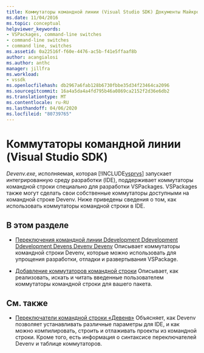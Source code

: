 ```yaml
---
title: Коммутаторы командной линии (Visual Studio SDK) Документы Майкрософт
ms.date: 11/04/2016
ms.topic: conceptual
helpviewer_keywords:
- VSPackages, command-line switches
- command-line switches
- command line, switches
ms.assetid: 0a22516f-f60e-4476-ac5b-f41e5ffaaf8b
author: acangialosi
ms.author: anthc
manager: jillfra
ms.workload:
- vssdk
ms.openlocfilehash: db2967a6fab128b6730fbbe35d34f23464ca2096
ms.sourcegitcommit: 16a4a5da4a4fd795b46a0869ca2152f2d36e6db2
ms.translationtype: MT
ms.contentlocale: ru-RU
ms.lasthandoff: 04/06/2020
ms.locfileid: "80739765"
---
```

# <a name="command-line-switches-visual-studio-sdk"></a>Коммутаторы командной линии (Visual Studio SDK)
*Devenv.exe*, исполняемая, которая [!INCLUDE[vsprvs](../code-quality/includes/vsprvs_md.md)] запускает интегрированную среду разработки (IDE), поддерживает коммутаторы командной строки специально для разработки VSPackages. VSPackages также могут сделать свои собственные коммутаторы доступными на командной строке Devenv. Ниже приведены сведения о том, как использовать коммутаторы командной строки в IDE.

## <a name="in-this-section"></a>В этом разделе
- [Переключения командной линии Ddevelopment Ddevelopment Ddevelopment Devens Devenv Devenv](../extensibility/devenv-command-line-switches-for-vspackage-development.md) Описывает коммутаторы командной строки Devenv, которые можно использовать для упрощения разработки, отладки и развертывания VSPackage.

- [Добавление коммутаторов командной строки](../extensibility/adding-command-line-switches.md) Описывает, как реализовать, искать и читать введенные пользователем коммутаторы командной строки для вашего пакета.

## <a name="related-sections"></a>См. также
- [Переключатели командной строки «Девенв»](../ide/reference/devenv-command-line-switches.md) Объясняет, как Devenv позволяет устанавливать различные параметры для IDE, и как можно компилировать, строить и отлаживать проекты из командной строки. Кроме того, есть информация о синтаксисе переключателей Devenv и таблице коммутаторов.
